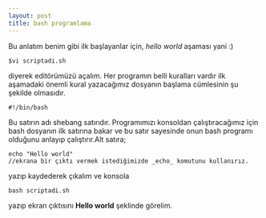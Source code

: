 ```yaml
---
layout: post
title: bash programlama
---
```

Bu anlatım benim gibi ilk başlayanlar için, _hello world_ aşaması yani :)  

	$vi scriptadi.sh
diyerek editörümüzü açalım. Her programın belli kuralları vardır ilk aşamadaki
önemli kural yazacağımız dosyanın başlama cümlesinin şu şekilde olmasıdır.  

	#!/bin/bash
Bu satırın adı shebang satırıdır. Programımızı konsoldan çalıştıracağımız için
bash dosyanın ilk satırına bakar ve bu satır sayesinde onun bash programı olduğunu anlayıp
çalıştırır.Alt satıra;  

	echo "Hello world"   
	//ekrana bir çıktı vermek istediğimizde _echo_ komutunu kullanırız.
yazıp kaydederek çıkalım ve konsola

	bash scriptadi.sh
yazıp ekran çıktısını **Hello world** şeklinde görelim.



